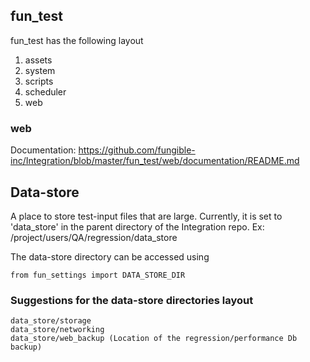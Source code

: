 ## fun_test
fun_test has the following layout
1. assets
2. system
3. scripts
4. scheduler
5. web

### web
Documentation: https://github.com/fungible-inc/Integration/blob/master/fun_test/web/documentation/README.md

## Data-store

A place to store test-input files that are large.
Currently, it is set to 'data_store' in the parent directory of the Integration repo.
Ex: /project/users/QA/regression/data_store

The data-store directory can be accessed using
```
from fun_settings import DATA_STORE_DIR
```
### Suggestions for the data-store directories layout

```
data_store/storage
data_store/networking
data_store/web_backup (Location of the regression/performance Db backup)
```
